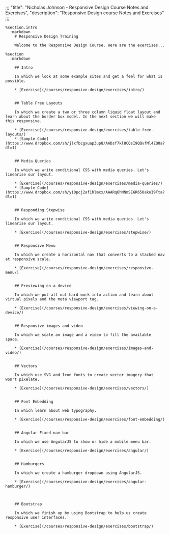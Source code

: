 ;;;
"title": "Nicholas Johnson - Responsive Design Course Notes and Exercises",
"description": "Responsive Design course Notes and Exercises"
;;;

    %section.intro
      :markdown
        # Responsive Design Training

        Welcome to the Responsive Design Course. Here are the exercises...

    %section
      :markdown

        ## Intro

        In which we look at some example sites and get a feel for what is possible.

        * [Exercise](/courses/responsive-design/exercises/intro/)


        ## Table Free Layouts

        In which we create a two or three column liquid float layout and learn about the border box model. In the next section we will make this responsive.

        * [Exercise](/courses/responsive-design/exercises/table-free-layouts/)
        * [Sample Code](https://www.dropbox.com/sh/jlxfbcgxuap3up8/AADsf7kl8CQsI9QQvfMl4ZQ0a?dl=1)


        ## Media Queries

        In which we write conditional CSS with media queries. Let's linearise our layout.

        * [Exercise](/courses/responsive-design/exercises/media-queries/)
        * [Sample Code](https://www.dropbox.com/sh/y10pcj2af1hlmxx/AAARq6hMNmSE6R650akoI9Tta?dl=1)


        ## Responding Stepwise

        In which we write conditional CSS with media queries. Let's linearise our layout.

        * [Exercise](/courses/responsive-design/exercises/stepwise/)


        ## Responsive Menu

        In which we create a horizontal nav that converts to a stacked nav at responsive scale.

        * [Exercise](/courses/responsive-design/exercises/responsive-menu/)


        ## Previewing on a device

        In which we put all out hard work into action and learn about virtual pixels and the meta viewport tag.

        * [Exercise](/courses/responsive-design/exercises/viewing-on-a-device/)


        ## Responsive images and video

        In which we scale an image and a video to fill the available space.

        * [Exercise](/courses/responsive-design/exercises/images-and-video/)


        ## Vectors

        In which use SVG and Icon fonts to create vector imagery that won't pixelate.

        * [Exercise](/courses/responsive-design/exercises/vectors/)


        ## Font Embedding

        In which learn about web typography.

        * [Exercise](/courses/responsive-design/exercises/font-embedding/)


        ## Angular Fixed nav bar

        In which we use AngularJS to show or hide a mobile menu bar.

        * [Exercise](/courses/responsive-design/exercises/angular/)


        ## Hamburgers

        In which we create a hamburger dropdown using AngularJS.

        * [Exercise](/courses/responsive-design/exercises/angular-hamburger/)



        ## Bootstrap

        In which we finish up by using Bootstrap to help us create responsive user interfaces.

        * [Exercise](/courses/responsive-design/exercises/bootstrap/)
